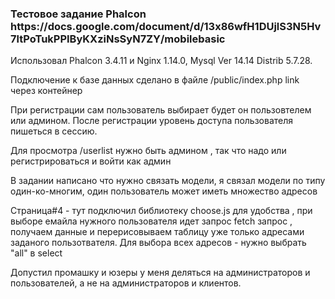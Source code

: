 <h3>Тестовое задание  Phalcon https://docs.google.com/document/d/13x86wfH1DUjlS3N5Hv7ltPoTukPPIByKXziNsSyN7ZY/mobilebasic </h3>
Использовал Phalcon 3.4.11 и Nginx 1.14.0, Mysql Ver 14.14 Distrib 5.7.28.

Подключение к базе данных сделано в файле /public/index.php  link через контейнер

<p>При регистрации сам пользователь выбирает будет он пользовтелем или админом. После регистрации уровень доступа пользователя пишеться в сессию.</p>
<p>Для просмотра /userlist  нужно быть админом , так что надо или регистрироваться и войти как админ</p>


<p> В задании написано что нужно cвязать модели, я связал модели по типу один-ко-многим, один пользователь может иметь множество адресов </p>

<p> Страница#4 - тут подключил библиотеку choose.js для удобства , при выборе емайла нужного пользователя идет  запрос  fetch запрос , получаем данные и перерисовываем таблицу  уже только адресами заданого пользотвателя. Для выбора всех адресов - нужно выбрать "all" в select </p>

<p> Допустил промашку и юзеры у меня деляться на администраторов и пользователей, а не на администраторов и клиентов. </p>



